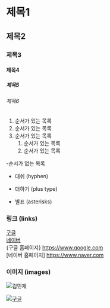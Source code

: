 # 제목1

## 제목2

### 제목3

#### 제목4

##### 제목5

###### 제목6

1. 순서가 있는 목록
2. 순서가 있는 목록
3. 순서가 있는 목록
   1. 순서가 있는 목록
   2. 순서가 있는 목록 


-순서가 없는 목록 
 - 대쉬 (hyphen)
 + 더하기 (plus type)
 * 별표 (asterisks)

### 링크 (links)
[구글](https://www.google.com)   
[네이버](https://www.naver.com)   
{구글 홈페이지} <https://www.google.com>   
[네이버 홈페이지] <https://www.naver.com>   

### 이미지  (images)
![김민재](https://search.pstatic.net/common?type=b&size=216&quality=100&direct=true&src=http%3A%2F%2Fsstatic.naver.net%2Fpeople%2F1%2F202206281819545621.png)

[![구글](https://www.google.com/images/branding/googlelogo/1x/googlelogo_color_272x92dp.png)](https://wwww.google.com)
